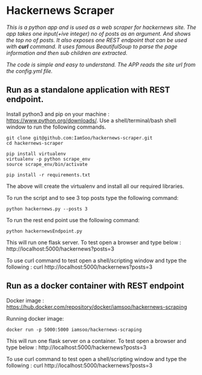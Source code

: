 # Hackernews Scraper


*This is a python app and is used as a web scraper for hackernews site. The app takes one input(+ive integer) no of posts as an argument.*
*And shows the top no of posts. It also exposes one REST endpoint that can be used with <b>curl</b> command.*
*It uses famous BeautifulSoup to parse the page information and then sub children are extracted.*

*The code is simple and easy to understand. The APP reads the site url from the config.yml file.*


## Run as a standalone application with REST endpoint.
Install python3 and pip on your machine : https://www.python.org/downloads/.
Use a shell/terminal/bash shell window to run the following commands.

```
git clone git@github.com:IamSoo/hackernews-scraper.git
cd hackernews-scraper

pip install virtualenv
virtualenv -p python scrape_env
source scrape_env/bin/activate

pip install -r requirements.txt

```
The above will create the virtualenv and install all our required libraries.

To run the script and to see 3 top posts type the following command:
```
python hackernews.py --posts 3

```
To run the rest end point use the following command:
```
python hackernewsEndpoint.py

```
This will run one flask server. To test open a browser and type below :
http://localhost:5000/hackernews?posts=3

To use curl command to test open a shell/scripting window and type the following :
curl http://localhost:5000/hackernews?posts=3


## Run as a docker container with REST endpoint
Docker image : https://hub.docker.com/repository/docker/iamsoo/hackernews-scraping

Running docker image:

```
docker run -p 5000:5000 iamsoo/hackernews-scraping

```

This will run one flask server on a container. To test open a browser and type below :
http://localhost:5000/hackernews?posts=3

To use curl command to test open a shell/scripting window and type the following :
curl http://localhost:5000/hackernews?posts=3
